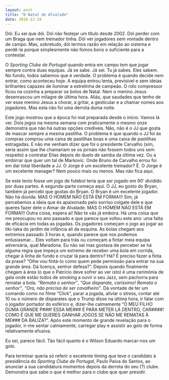 ```yaml
---
layout: post
title: "O Natal de Alvalade"
date: 2016-12-19
---
```

<p>Dói. Eu sei que dói. Dói não festejar um título desde 2002. Dói perder com um Braga que nem treinador tinha. Dói ver jogadores sem vontade dentro de campo. Mas, sobretudo, dói termos razão em relação ao sistema e perdê-la porque simplesmente não fomos bons o suficiente para a contestar.</p> 
<p>O <font color=#14281D><i>Sporting Clube de Portugal</i></font> quando entra em campo tem que jogar sempre contra duas equipas. Já se sabe. Já sei. Tu já sabes. Eles sabem. No fundo, todos sabemos que é verdade. O problema é quando decide nem entrar, como aconteceu hoje. A equipa entrou lenta, previsível e sem ideias brilhantes capazes de iluminar a estrelinha de campeão. O rolo compressor ficou na cozinha a preparar os bolos de Natal. Nem o menino Jesus desenrascou um milagre de última hora. Aliás, que saudades que tenho de ver esse menino Jesus a chorar, a gritar, a gesticular e a chamar nomes aos jogadores. Mas esta não foi uma derrota duma noite.</p>
<p>Este jogo mostrou que a época foi mal preparada desde o início. Vamos lá ver. Dois jogos na mesma semana com praticamente o mesmo onze demonstra que não há outras opções credíveis. Não, não é o JJ que gosta de mascar sempre a mesma pastilha. O problema é que quando o JJ foi às compras comprou uma caixa de pastilhas boas e uma caixa de pastilhas estragadas. E não me venham dizer que foi o presidente Carvalho (sim, seria assim que lhe chamariam se os jornais não fossem todos uns sem respeito) a contratar Elias depois do duelo de samba da última vez. Ou a embirrar que quer um tal de Markovic. Onde Bruno de Carvalho errou foi em dar total liberdade a JJ. O Jorge é um excelente treinador? É. O Jorge é um excelente manager? Nem pouco mais ou menos. Mas não fica aqui.</p>
<p>Se este texto fosse um jogo de futebol teria que ser jogado em 90’ dividido por duas partes. A segunda-parte começa aqui. Ó JJ, eu gosto do Bryan, também já percebi que gostas do Bryan. O Bryan é um excelente jogador. Não há dúvida. MAS O HOMEM NÃO ESTÁ EM FORMA!!! Sim, já percebemos a ideia que és apaixonado pelo sorriso colgate dele e que queres fazer dele o Aimar de Alvalade. MAS O HOMEM NÃO ESTÁ EM FORMA!!! Outra coisa, espera aí! Não te vás já embora. Há uma coisa que me preocupou no ano passado e que parece que voltou este ano: uma falta de eficácia em todas as jogadas. Os jogadores começam o jogo ao jogar ao tiki-taka do jardim de infância ali da esquina. As bolas chegam aos extremos passado 3 horas e, quando parece que nos podemos entusiasmar... Eles voltam para trás ou começam a fintar meia equipa adversária, qual Maradona. Eu não sei mas gostava de perceber se há alguma regra que impeça um extremo de receber uma bola em corrida, chegar à linha de fundo e cruzar lá para dentro? Há? É preciso fazer a finta da praxe? “Olhe vou fintá-lo como quem pede permissão para entrar na sua grande área. Dá licença, senhor defesa?”. Depois quando finalmente chegam à área (o que o Patrício deve sofrer ao ver isto) é uma cerimónia de gala onde estão todos de smoking a ouvir o seu Jazz, sem pachorra para rematar a bola. <i>“Remata o senhor”</i>, <i>“Que disparate, caríssimo! Remata o senhor”</i>, <i>“Ora, não precisa de ser cavalheiro”</i>. Dá vontade de ter um comando como no filme “Click”, parar a jogada, aliviar o stress, contar até 10 ou o número de disparates que o Trump disse na última hora, ir falar com o jogador portador do esférico e, dizer-lhe calmamente “Ó MEU FILHO DUMA GRANDE P###! ESSA ME### É PARA METER LÁ DENTRO, CAR####! COMO É QUE ME QUERES GANHAR JOGOS SE NÃO ME REMATAS À ME### DA BALIZA?”. Após este momento de grande revelação para o jogador, ir-me sentar calmamente, carregar play e assistir ao golo de forma relativamente efusiva.</p>
<p>Eu sei, parece fácil. Tão fácil quanto é o Wilson Eduardo marcar-nos um golo.</p>
<p>Para terminar queria só referir o excelente timing que teve o candidato à presidência do <i>Sporting Clube de Portugal</i>, Paulo Paiva do Santos, ao anunciar a sua candidatura momentos depois da derrota do seu (?) clube. Demonstra que sabe o que é melhor para o clube que quer presidir.</p>
